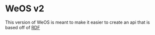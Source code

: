 # WeOS v2
This version of WeOS is meant to make it easier to create an api that is based off of [RDF](https://www.w3.org/RDF/)